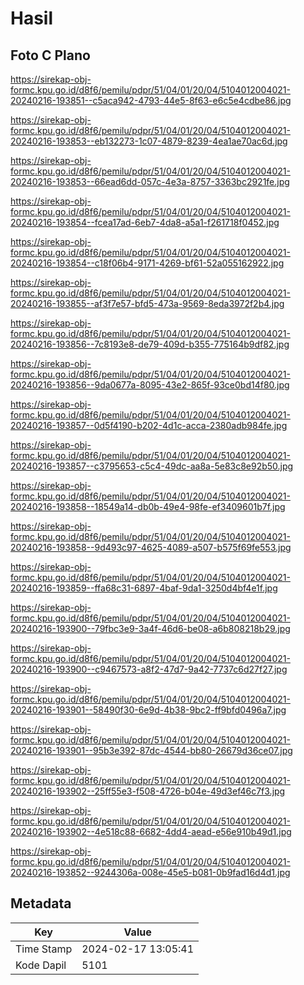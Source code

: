 # Hasil

## Foto C Plano

https://sirekap-obj-formc.kpu.go.id/d8f6/pemilu/pdpr/51/04/01/20/04/5104012004021-20240216-193851--c5aca942-4793-44e5-8f63-e6c5e4cdbe86.jpg

https://sirekap-obj-formc.kpu.go.id/d8f6/pemilu/pdpr/51/04/01/20/04/5104012004021-20240216-193853--eb132273-1c07-4879-8239-4ea1ae70ac6d.jpg

https://sirekap-obj-formc.kpu.go.id/d8f6/pemilu/pdpr/51/04/01/20/04/5104012004021-20240216-193853--66ead6dd-057c-4e3a-8757-3363bc2921fe.jpg

https://sirekap-obj-formc.kpu.go.id/d8f6/pemilu/pdpr/51/04/01/20/04/5104012004021-20240216-193854--fcea17ad-6eb7-4da8-a5a1-f261718f0452.jpg

https://sirekap-obj-formc.kpu.go.id/d8f6/pemilu/pdpr/51/04/01/20/04/5104012004021-20240216-193854--c18f06b4-9171-4269-bf61-52a055162922.jpg

https://sirekap-obj-formc.kpu.go.id/d8f6/pemilu/pdpr/51/04/01/20/04/5104012004021-20240216-193855--af3f7e57-bfd5-473a-9569-8eda3972f2b4.jpg

https://sirekap-obj-formc.kpu.go.id/d8f6/pemilu/pdpr/51/04/01/20/04/5104012004021-20240216-193856--7c8193e8-de79-409d-b355-775164b9df82.jpg

https://sirekap-obj-formc.kpu.go.id/d8f6/pemilu/pdpr/51/04/01/20/04/5104012004021-20240216-193856--9da0677a-8095-43e2-865f-93ce0bd14f80.jpg

https://sirekap-obj-formc.kpu.go.id/d8f6/pemilu/pdpr/51/04/01/20/04/5104012004021-20240216-193857--0d5f4190-b202-4d1c-acca-2380adb984fe.jpg

https://sirekap-obj-formc.kpu.go.id/d8f6/pemilu/pdpr/51/04/01/20/04/5104012004021-20240216-193857--c3795653-c5c4-49dc-aa8a-5e83c8e92b50.jpg

https://sirekap-obj-formc.kpu.go.id/d8f6/pemilu/pdpr/51/04/01/20/04/5104012004021-20240216-193858--18549a14-db0b-49e4-98fe-ef3409601b7f.jpg

https://sirekap-obj-formc.kpu.go.id/d8f6/pemilu/pdpr/51/04/01/20/04/5104012004021-20240216-193858--9d493c97-4625-4089-a507-b575f69fe553.jpg

https://sirekap-obj-formc.kpu.go.id/d8f6/pemilu/pdpr/51/04/01/20/04/5104012004021-20240216-193859--ffa68c31-6897-4baf-9da1-3250d4bf4e1f.jpg

https://sirekap-obj-formc.kpu.go.id/d8f6/pemilu/pdpr/51/04/01/20/04/5104012004021-20240216-193900--79fbc3e9-3a4f-46d6-be08-a6b808218b29.jpg

https://sirekap-obj-formc.kpu.go.id/d8f6/pemilu/pdpr/51/04/01/20/04/5104012004021-20240216-193900--c9467573-a8f2-47d7-9a42-7737c6d27f27.jpg

https://sirekap-obj-formc.kpu.go.id/d8f6/pemilu/pdpr/51/04/01/20/04/5104012004021-20240216-193901--58490f30-6e9d-4b38-9bc2-ff9bfd0496a7.jpg

https://sirekap-obj-formc.kpu.go.id/d8f6/pemilu/pdpr/51/04/01/20/04/5104012004021-20240216-193901--95b3e392-87dc-4544-bb80-26679d36ce07.jpg

https://sirekap-obj-formc.kpu.go.id/d8f6/pemilu/pdpr/51/04/01/20/04/5104012004021-20240216-193902--25ff55e3-f508-4726-b04e-49d3ef46c7f3.jpg

https://sirekap-obj-formc.kpu.go.id/d8f6/pemilu/pdpr/51/04/01/20/04/5104012004021-20240216-193902--4e518c88-6682-4dd4-aead-e56e910b49d1.jpg

https://sirekap-obj-formc.kpu.go.id/d8f6/pemilu/pdpr/51/04/01/20/04/5104012004021-20240216-193852--9244306a-008e-45e5-b081-0b9fad16d4d1.jpg


## Metadata

| Key        | Value               |
| ---------- | ------------------- |
| Time Stamp | 2024-02-17 13:05:41 |
| Kode Dapil | 5101                |



